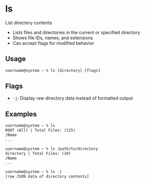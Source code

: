 # ls

List directory contents

- Lists files and directories in the current or specified directory
- Shows file IDs, names, and extensions
- Can accept flags for modified behavior

## Usage

```txt
username@system ~ % ls [directory] [flags]
```

## Flags

- `-j`: Display raw directory data instead of formatted output

## Examples

```txt
username@system ~ % ls
ROOT (All) | Total Files: (125)
/Name
...

username@system ~ % ls /path/to/directory
directory | Total Files: (10)
/Name
...

username@system ~ % ls -j
[raw JSON data of directory contents]
```
